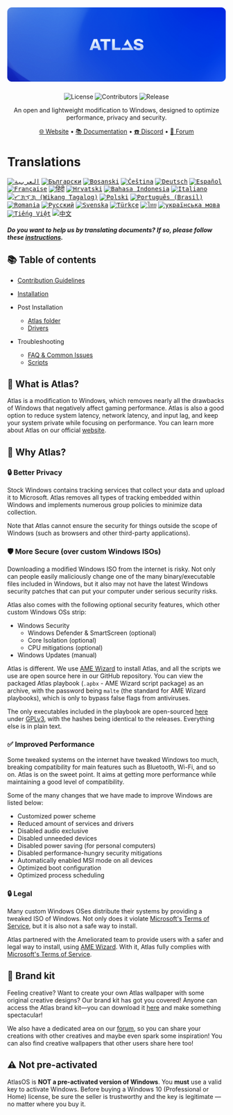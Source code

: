 <h1 align="center">
  <a href="http://atlasos.net" target="_blank"><img src="img\github-banner.png" alt="Atlas" width="800"></a>
</h1>
  <p align="center">
    <img alt="License" src="https://img.shields.io/github/license/atlas-os/atlas?style=for-the-badge&logo=github&color=1A91FF"/>
    <img alt="Contributors" src="https://img.shields.io/github/contributors/atlas-os/atlas?style=for-the-badge&color=1A91FF" />
    <img alt="Release" src="https://img.shields.io/github/release/atlas-os/atlas?style=for-the-badge&color=1A91FF" />
  </p>
<p align="center">An open and lightweight modification to Windows, designed to optimize performance, privacy and security.</p>

<p align="center">
  <a href="https://atlasos.net" target="_blank">🌐 Website</a>
  •
  <a href="https://docs.atlasos.net" target="_blank">📚 Documentation</a>
  •
  <a href="https://discord.atlasos.net" target="_blank">☎️ Discord</a>
  •
  <a href="https://forum.atlasos.net" target="_blank">💬 Forum</a>
</p>

# Translations
<kbd>[<img title="العربية" alt="العربية" src="https://gcore.jsdelivr.net/gh/hampusborgos/country-flags@main/svg/sa.svg" width="22">](https://github.com/Atlas-OS/Atlas/blob/main/translations/README_ar_SA.md)</kbd>
<kbd>[<img title="Български" alt="Български" src="https://gcore.jsdelivr.net/gh/hampusborgos/country-flags@main/svg/bg.svg" width="22">](https://github.com/Atlas-OS/Atlas/blob/main/translations/README_bg_BG.md)</kbd>
<kbd>[<img title="Bosanski" alt="Bosanski" src="https://gcore.jsdelivr.net/gh/hampusborgos/country-flags@main/svg/ba.svg" width="22">](https://github.com/Atlas-OS/Atlas/blob/main/translations/README_bs_BA.md)</kbd>
<kbd>[<img title="Čeština" alt="Čeština" src="https://gcore.jsdelivr.net/gh/hampusborgos/country-flags@main/svg/cz.svg" width="22">](https://github.com/Atlas-OS/Atlas/blob/main/translations/README_cs_CZ.md)</kbd>
<kbd>[<img title="Deutsch" alt="Deutsch" src="https://gcore.jsdelivr.net/gh/hampusborgos/country-flags@main/svg/de.svg" width="22">](https://github.com/Atlas-OS/Atlas/blob/main/translations/README_de_DE.md)</kbd>
<kbd>[<img title="Español" alt="Español" src="https://gcore.jsdelivr.net/gh/hampusborgos/country-flags@main/svg/es.svg" width="22">](https://github.com/Atlas-OS/Atlas/blob/main/translations/README_es_ES.md)</kbd>
<kbd>[<img title="Française" alt="Française" src="https://gcore.jsdelivr.net/gh/hampusborgos/country-flags@main/svg/fr.svg" width="22">](https://github.com/Atlas-OS/Atlas/blob/main/translations/README_fr_FR.md)</kbd>
<kbd>[<img title="हिंदी" alt="हिंदी" src="https://gcore.jsdelivr.net/gh/hampusborgos/country-flags@main/svg/in.svg" width="22">](https://github.com/Atlas-OS/Atlas/blob/main/translations/README_hi_HI.md)</kbd>
<kbd>[<img title="Hrvatski" alt="Hrvatski" src="https://gcore.jsdelivr.net/gh/hampusborgos/country-flags@main/svg/hr.svg" width="22">](https://github.com/Atlas-OS/Atlas/blob/main/translations/README_hr_HR.md)</kbd>
<kbd>[<img title="Bahasa Indonesia" alt="Bahasa Indonesia" src="https://gcore.jsdelivr.net/gh/hampusborgos/country-flags@main/svg/id.svg" width="22">](https://github.com/Atlas-OS/Atlas/blob/main/translations/README_id_ID.md)</kbd>
<kbd>[<img title="Italiano" alt="Italiano" src="https://gcore.jsdelivr.net/gh/hampusborgos/country-flags@main/svg/it.svg" width="22">](https://github.com/Atlas-OS/Atlas/blob/main/translations/README_it_IT.md)</kbd>
<kbd>[<img title="ᜆᜄᜎᜓᜄ᜔ (Wikang Tagalog)" alt="ᜆᜄᜎᜓᜄ᜔ (Wikang Tagalog)" src="https://gcore.jsdelivr.net/gh/hampusborgos/country-flags@main/svg/ph.svg" width="22">](https://github.com/Atlas-OS/Atlas/blob/main/translations/README_ph_PH.md)</kbd>
<kbd>[<img title="Polski" alt="Polski" src="https://gcore.jsdelivr.net/gh/hampusborgos/country-flags@main/svg/pl.svg" width="22">](https://github.com/Atlas-OS/Atlas/blob/main/translations/README_pl_PL.md)</kbd>
<kbd>[<img title="Português (Brasil)" alt="Português (Brasil)" src="https://gcore.jsdelivr.net/gh/hampusborgos/country-flags@main/svg/br.svg" width="22">](https://github.com/Atlas-OS/Atlas/blob/main/translations/README_pt_BR.md)</kbd>
<kbd>[<img title="Romania" alt="Romania" src="https://gcore.jsdelivr.net/gh/hampusborgos/country-flags@main/svg/ro.svg" width="22">](https://github.com/Atlas-OS/Atlas/blob/main/translations/README_ro_RO.md)</kbd>
<kbd>[<img title="Русский" alt="Русский" src="https://gcore.jsdelivr.net/gh/hampusborgos/country-flags@main/svg/ru.svg" width="22">](https://github.com/Atlas-OS/Atlas/blob/main/translations/README_ru_RU.md)</kbd>
<kbd>[<img title="Svenska" alt="Svenska" src="https://gcore.jsdelivr.net/gh/hampusborgos/country-flags@main/svg/se.svg" width="22">](https://github.com/Atlas-OS/Atlas/blob/main/translations/README_sv_SE.md)</kbd>
<kbd>[<img title="Türkçe" alt="Türkçe" src="https://gcore.jsdelivr.net/gh/hampusborgos/country-flags@main/svg/tr.svg" width="22">](https://github.com/Atlas-OS/Atlas/blob/main/translations/README_tr_TR.md)</kbd>
<kbd>[<img title="ไทย" alt="ไทย" src="https://gcore.jsdelivr.net/gh/hampusborgos/country-flags@main/svg/th.svg" width="22">](https://github.com/Atlas-OS/Atlas/blob/main/translations/README_th_TH.md)</kbd>
<kbd>[<img title="українська мова" alt="українська мова" src="https://gcore.jsdelivr.net/gh/hampusborgos/country-flags@main/svg/ua.svg" width="22">](https://github.com/Atlas-OS/Atlas/blob/main/translations/README_ua_UA.md)</kbd>
<kbd>[<img title="Tiếng Việt" alt="Tiếng Việt" src="https://gcore.jsdelivr.net/gh/hampusborgos/country-flags@main/svg/vn.svg" width="22">](https://github.com/Atlas-OS/Atlas/blob/main/translations/README_vi_VN.md)</kbd>
<kbd>[<img title="中文" alt="中文" src="https://gcore.jsdelivr.net/gh/hampusborgos/country-flags@main/svg/cn.svg" width="22">](https://github.com/Atlas-OS/Atlas/blob/main/translations/README_zh_CN.md)</kbd>
#### _Do you want to help us by translating documents? If so, please follow these [instructions](https://github.com/Atlas-OS/Atlas/blob/main/translations/README.md)._

## 📚 **Table of contents**

- [Contribution Guidelines](https://docs.atlasos.net/contributions/)
- [Installation](https://docs.atlasos.net/getting-started/installation/)

- Post Installation
  - [Atlas folder](https://docs.atlasos.net/getting-started/post-installation/atlas-folder/configuration/)
  - [Drivers](https://docs.atlasos.net/getting-started/post-installation/drivers/getting-started/)

- Troubleshooting
  - [FAQ & Common Issues](https://docs.atlasos.net/faq-and-troubleshooting/removed-features/)
  - [Scripts](https://docs.atlasos.net/faq-and-troubleshooting/atlas-folder-scripts/)

## 🤔 **What is Atlas?**

Atlas is a modification to Windows, which removes nearly all the drawbacks of Windows that negatively affect gaming performance.
Atlas is also a good option to reduce system latency, network latency, and input lag, and keep your system private while focusing on performance.
You can learn more about Atlas on our official [website](https://atlasos.net).

## 👀 **Why Atlas?**

### 🔒 Better Privacy
Stock Windows contains tracking services that collect your data and upload it to Microsoft.
Atlas removes all types of tracking embedded within Windows and implements numerous group policies to minimize data collection. 

Note that Atlas cannot ensure the security for things outside the scope of Windows (such as browsers and other third-party applications).

### 🛡️ More Secure (over custom Windows ISOs)
Downloading a modified Windows ISO from the internet is risky. Not only can people easily maliciously change one of the many binary/executable files included in Windows, but it also may not have the latest Windows security patches that can put your computer under serious security risks. 

Atlas also comes with the following optional security features, which other custom Windows OSs strip:
- Windows Security
  - Windows Defender & SmartScreen (optional)
  - Core Isolation (optional)
  - CPU mitigations (optional)
- Windows Updates (manual)

Atlas is different. We use [AME Wizard](https://ameliorated.io) to install Atlas, and all the scripts we use are open source here in our GitHub repository. You can view the packaged Atlas playbook (`.apbx` - AME Wizard script package) as an archive, with the password being `malte` (the standard for AME Wizard playbooks), which is only to bypass false flags from antiviruses.

The only executables included in the playbook are open-sourced [here](https://github.com/Atlas-OS/utilities) under [GPLv3](https://github.com/Atlas-OS/utilities/blob/main/LICENSE), with the hashes being identical to the releases. Everything else is in plain text.

### ✅ Improved Performance
Some tweaked systems on the internet have tweaked Windows too much, breaking compatibility for main features such as Bluetooth, Wi-Fi, and so on.
Atlas is on the sweet point. It aims at getting more performance while maintaining a good level of compatibility.

Some of the many changes that we have made to improve Windows are listed below:
- Customized power scheme
- Reduced amount of services and drivers
- Disabled audio exclusive
- Disabled unneeded devices
- Disabled power saving (for personal computers)
- Disabled performance-hungry security mitigations
- Automatically enabled MSI mode on all devices
- Optimized boot configuration
- Optimized process scheduling

### 🔒 Legal
Many custom Windows OSes distribute their systems by providing a tweaked ISO of Windows. Not only does it violate [Microsoft's Terms of Service](https://www.microsoft.com/en-us/Useterms/Retail/Windows/10/UseTerms_Retail_Windows_10_English.htm), but it is also not a safe way to install.

Atlas partnered with the Ameliorated team to provide users with a safer and legal way to install, using [AME Wizard](https://ameliorated.io). With it, Atlas fully complies with [Microsoft's Terms of Service](https://www.microsoft.com/en-us/Useterms/Retail/Windows/10/UseTerms_Retail_Windows_10_English.html).

## 🎨 Brand kit
Feeling creative? Want to create your own Atlas wallpaper with some original creative designs? Our brand kit has got you covered!
Anyone can access the Atlas brand kit—you can download it [here](https://cdn.jsdelivr.net/gh/Atlas-OS/Atlas@main/img/brand-kit.zip) and make something spectacular!

We also have a dedicated area on our [forum](https://forum.atlasos.net/t/art-showcase), so you can share your creations with other creatives and maybe even spark some inspiration! You can also find creative wallpapers that other users share here too!

## ⚠️ Not pre-activated
AtlasOS is **NOT a pre-activated version of Windows**. You **must** use a valid key to activate Windows. Before buying a Windows 10 (Professional or Home) license, be sure the seller is trustworthy and the key is legitimate — no matter where you buy it.
